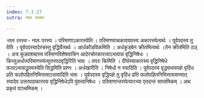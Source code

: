 ```yaml
---
index: 7.3.27
sutra: नातः परस्य

---
```

_नातः परस्य_ - नातः परस्य । परिमाणाऽकारस्येति । परिमाणवाचकावयवस्य अकारस्येत्यर्थः । पूर्वपदस्य तु वेति । पूर्वपदस्यादेरचस्तु वृद्धिर्वेत्यर्थः । आर्धकौडविकमिति । अर्धकुडबेन क्रीतमित्यर्थः ।तेन क्रीत॑मिति ठञ् । अत्र कुडवशब्दस्य परिमाणविशेषवाचिन आदेरचोरकारत्वाऽभावान्न वृद्धिनिषेधः । किन्तुअर्धात्परिमाणस्य॑त्युत्तरपदवृद्धिरिति भावः । तपरः किमिति । दीर्घस्याकारस्य वृद्धिनिषेधे फलाऽभावाद्ध्रस्वस्येति सिद्धमिति प्रश्नः । अर्धखारीति । निषेधो न स्यादिति । पूर्वपदस्य वृद्ध्यभावपक्षे वृदिंध प्रति फलोपहितनिमित्तत्वाऽभावादिति भावः । पूर्वपदस्य वृद्धिपक्षे तु वृदिंध प्रति फलोपहितनिमित्तत्वसत्त्वात् स्यादेव उत्तरपदाकारस्य वृद्धिनिषेधेऽपि पुंवत्त्वनिषेधः । परिमाणान्तस्येत्यारभ्या एतदन्तं साप्तमिकम् । अथ प्रकृतं पाञ्चमिकम् ।